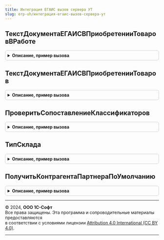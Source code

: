 ```yaml
---
title: Интеграция ЕГАИС вызов сервера УТ
slug: erp-uh/интеграция-егаис-вызов-сервера-ут
---
```



## ТекстДокументаЕГАИСВПриобретенииТоваровВРаботе
<details style="margin: 1em 0; padding: 0.5em; border: 1px solid #ccc; border-radius: 6px;">

<summary style="font-weight: bold; cursor: pointer;">Описание, пример вызова</summary>

```bsl

Функция ТекстДокументаЕГАИСВПриобретенииТоваровВРаботе(ТТНВходящаяЕГАИС) Экспорт
```

Пример вызова
```bsl
Результат = ИнтеграцияЕГАИСВызовСервераУТ.ТекстДокументаЕГАИСВПриобретенииТоваровВРаботе(ТТНВходящаяЕГАИС) 
```
</details>

## ТекстДокументаЕГАИСВПриобретенииТоваров
<details style="margin: 1em 0; padding: 0.5em; border: 1px solid #ccc; border-radius: 6px;">

<summary style="font-weight: bold; cursor: pointer;">Описание, пример вызова</summary>

```bsl

// Заполняет форматированную строку (связи с документами ЕГАИС) для формы документа Приобретение товаров услуг
//
// Параметры:
//   Объект - ДанныеФормыКоллекция - редактируемый в форме документ приобретения
//
// Возвращаемое значение:
//   ФорматированнаяСтрока, Строка - Описание доступных действий ЕГАИС
Функция ТекстДокументаЕГАИСВПриобретенииТоваров(Знач Объект, ТТНВходящаяЕГАИС) Экспорт
```

Пример вызова
```bsl
Результат = ИнтеграцияЕГАИСВызовСервераУТ.ТекстДокументаЕГАИСВПриобретенииТоваров(Объект, ТТНВходящаяЕГАИС) 
```
</details>

## ПроверитьСопоставлениеКлассификаторов
<details style="margin: 1em 0; padding: 0.5em; border: 1px solid #ccc; border-radius: 6px;">

<summary style="font-weight: bold; cursor: pointer;">Описание, пример вызова</summary>

```bsl

// Проверить сопоставление классификаторов
//
// Параметры:
//  ДокументСсылка - ДокументСсылка - Документ, для которого необходимо проверить соответствие классификаторов.
//  УникальныйИдентификатор - УникальныйИдентификатор - Идентификатор формы открытого документа.
//
// Возвращаемое значение:
//  Структура - Структура со свойствами:
//   *ЕстьНеСопоставленныеТовары - Булево - Признак наличия несопоставленных товаров.
//   *НеСопоставленныеТовары - Строка - Адрес по временном хранилище.
//
Функция ПроверитьСопоставлениеКлассификаторов(ДокументСсылка, УникальныйИдентификатор) Экспорт
```

Пример вызова
```bsl
Результат = ИнтеграцияЕГАИСВызовСервераУТ.ПроверитьСопоставлениеКлассификаторов(ДокументСсылка, УникальныйИдентификатор) 
```
</details>

## ТипСклада
<details style="margin: 1em 0; padding: 0.5em; border: 1px solid #ccc; border-radius: 6px;">

<summary style="font-weight: bold; cursor: pointer;">Описание, пример вызова</summary>

```bsl

// Получает тип склада.
//
// Параметры:
//  Склад - СправочникСсылка.Склады - склад для которого необходимо получить тип.
//
// Возвращаемое значение:
//   СправочникСсылка.Контрагенты - контрагент партнера по умолчанию.
//
Функция ТипСклада(Склад) Экспорт
```

Пример вызова
```bsl
Результат = ИнтеграцияЕГАИСВызовСервераУТ.ТипСклада(Склад) 
```
</details>

## ПолучитьКонтрагентаПартнераПоУмолчанию
<details style="margin: 1em 0; padding: 0.5em; border: 1px solid #ccc; border-radius: 6px;">

<summary style="font-weight: bold; cursor: pointer;">Описание, пример вызова</summary>

```bsl

// Получает контрагента по умолчанию.
//
// Параметры:
//  Партнер - СправочникСсылка.Партнеры - партнер для которого необходимо получить контрагента.
//
// Возвращаемое значение:
//   СправочникСсылка.Контрагенты - контрагент партнера по умолчанию.
//
Функция ПолучитьКонтрагентаПартнераПоУмолчанию(Партнер) Экспорт
```

Пример вызова
```bsl
Результат = ИнтеграцияЕГАИСВызовСервераУТ.ПолучитьКонтрагентаПартнераПоУмолчанию(Партнер) 
```
</details>

---

© 2024, **ООО 1С-Софт**  
Все права защищены. Эта программа и сопроводительные материалы предоставляются  
в соответствии с условиями лицензии [Attribution 4.0 International (CC BY 4.0)](https://creativecommons.org/licenses/by/4.0/legalcode).

---
